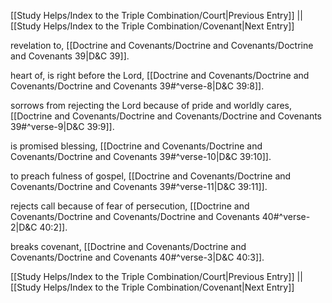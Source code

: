 [[Study Helps/Index to the Triple Combination/Court|Previous Entry]]  ||  [[Study Helps/Index to the Triple Combination/Covenant|Next Entry]]

 revelation to, [[Doctrine and Covenants/Doctrine and Covenants/Doctrine and Covenants 39|D&C 39]].

 heart of, is right before the Lord, [[Doctrine and Covenants/Doctrine and Covenants/Doctrine and Covenants 39#^verse-8|D&C 39:8]].

 sorrows from rejecting the Lord because of pride and worldly cares, [[Doctrine and Covenants/Doctrine and Covenants/Doctrine and Covenants 39#^verse-9|D&C 39:9]].

 is promised blessing, [[Doctrine and Covenants/Doctrine and Covenants/Doctrine and Covenants 39#^verse-10|D&C 39:10]].

 to preach fulness of gospel, [[Doctrine and Covenants/Doctrine and Covenants/Doctrine and Covenants 39#^verse-11|D&C 39:11]].

 rejects call because of fear of persecution, [[Doctrine and Covenants/Doctrine and Covenants/Doctrine and Covenants 40#^verse-2|D&C 40:2]].

 breaks covenant, [[Doctrine and Covenants/Doctrine and Covenants/Doctrine and Covenants 40#^verse-3|D&C 40:3]].

[[Study Helps/Index to the Triple Combination/Court|Previous Entry]]  ||  [[Study Helps/Index to the Triple Combination/Covenant|Next Entry]]